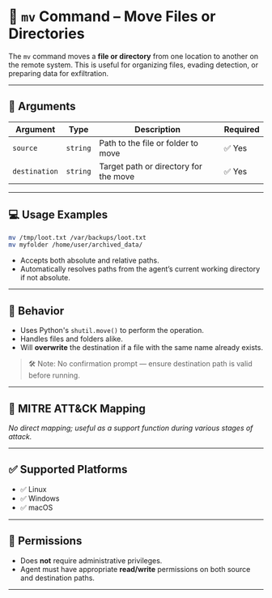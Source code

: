 # 📖 `mv` Command – Move Files or Directories

The `mv` command moves a **file or directory** from one location to another on the remote system. This is useful for organizing files, evading detection, or preparing data for exfiltration.

---

## 🧾 Arguments

| Argument     | Type     | Description                                   | Required |
|--------------|----------|-----------------------------------------------|----------|
| `source`     | `string` | Path to the file or folder to move            | ✅ Yes   |
| `destination`| `string` | Target path or directory for the move         | ✅ Yes   |

---

## 💻 Usage Examples

```bash
mv /tmp/loot.txt /var/backups/loot.txt
mv myfolder /home/user/archived_data/
```

- Accepts both absolute and relative paths.
- Automatically resolves paths from the agent’s current working directory if not absolute.

---

## 🔁 Behavior

- Uses Python's `shutil.move()` to perform the operation.
- Handles files and folders alike.
- Will **overwrite** the destination if a file with the same name already exists.

> 🛠 Note: No confirmation prompt — ensure destination path is valid before running.

---

## 🧩 MITRE ATT&CK Mapping

_No direct mapping; useful as a support function during various stages of attack._

---

## ✅ Supported Platforms

- ✅ Linux  
- ✅ Windows  
- ✅ macOS  


---

## 🔐 Permissions

- Does **not** require administrative privileges.  
- Agent must have appropriate **read/write** permissions on both source and destination paths.

---

